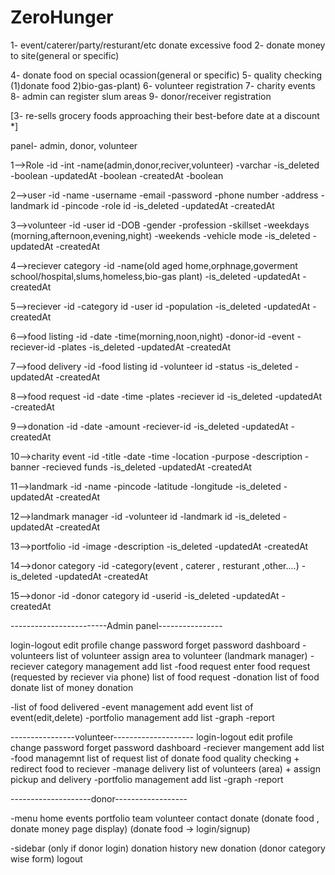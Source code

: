 # ZeroHunger
1- event/caterer/party/resturant/etc donate excessive food
2- donate money to site(general or specific)

4- donate food on special ocassion(general or specific)
5- quality checking (1)donate food 2)bio-gas-plant)
6- volunteer registration
7- charity events 
8- admin can register slum areas
9- donor/receiver registration


[3- re-sells grocery foods approaching their best-before date at a discount *]


panel- admin, donor, volunteer

1-->Role
-id -int
-name(admin,donor,reciver,volunteer) -varchar
-is_deleted -boolean
-updatedAt -boolean
-createdAt -boolean

2-->user
-id 
-name
-username
-email
-password
-phone number
-address
-landmark id
-pincode
-role id
-is_deleted
-updatedAt
-createdAt

3-->volunteer
-id
-user id
-DOB
-gender
-profession
-skillset
-weekdays (morning,afternoon,evening,night)
-weekends
-vehicle mode
-is_deleted
-updatedAt
-createdAt

4-->reciever category
-id
-name(old aged home,orphnage,goverment school/hospital,slums,homeless,bio-gas plant)
-is_deleted
-updatedAt
-createdAt

5-->reciever
-id
-category id
-user id
-population
-is_deleted
-updatedAt
-createdAt



6-->food listing
-id
-date
-time(morning,noon,night)
-donor-id
-event
-reciever-id
-plates
-is_deleted
-updatedAt
-createdAt

7-->food delivery
-id
-food listing id
-volunteer id
-status
-is_deleted
-updatedAt
-createdAt

8-->food request
-id
-date
-time
-plates
-reciever id
-is_deleted
-updatedAt
-createdAt

9-->donation
-id
-date
-amount
-reciever-id
-is_deleted
-updatedAt
-createdAt

10-->charity event
-id
-title
-date
-time
-location
-purpose
-description
-banner
-recieved funds
-is_deleted
-updatedAt
-createdAt

11-->landmark
-id
-name
-pincode
-latitude
-longitude
-is_deleted
-updatedAt
-createdAt

12-->landmark manager
-id
-volunteer id
-landmark id
-is_deleted
-updatedAt
-createdAt

13-->portfolio
-id
-image
-description
-is_deleted
-updatedAt
-createdAt

14-->donor category
-id
-category(event , caterer , resturant ,other....)
-is_deleted
-updatedAt
-createdAt

15-->donor
-id
-donor category id
-userid
-is_deleted
-updatedAt
-createdAt


------------------------Admin panel----------------

login-logout
edit profile
change password
forget password
dashboard
-volunteers
	list of volunteer
	assign area to volunteer (landmark manager)
-reciever category management
	add
	list
-food request
	enter food request (requested by reciever via phone)
	list of food request
-donation
	list of food donate
	list of money donation

-list of food delivered
-event management
	add event
	list of event(edit,delete)
-portfolio management
	add
	list
-graph
-report

----------------volunteer--------------------
login-logout
edit profile
change password
forget password
dashboard
-reciever mangement
	add
	list
-food managemnt
	list of request
	list of donate food
	quality checking + redirect food to reciever
-manage delivery
	list of volunteers (area) + assign pickup and delivery
-portfolio management
	add
	list
-graph
-report

--------------------donor------------------

-menu
	home
	events
	portfolio
	team
	volunteer
	contact
	donate  (donate food , donate money page display) (donate food -> login/signup)

-sidebar (only if donor login)
	donation history
	new donation (donor category wise form)
	logout
	
		
	



